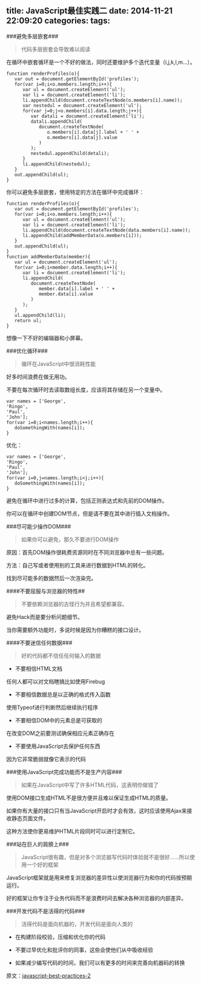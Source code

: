 title: JavaScript最佳实践二
date: 2014-11-21 22:09:20
categories:
tags:
---
###避免多层嵌套###

>代码多层嵌套会导致难以阅读

在循环中嵌套循环是一个不好的做法，同时还要维护多个迭代变量（i,j,k,l,m...）。

	function renderProfiles(o){
	   var out = document.getElementById('profiles');
	   for(var i=0;i<o.members.length;i++){
	      var ul = document.createElement('ul');
	      var li = document.createElement('li');
	      li.appendChild(document.createTextNode(o.members[i].name));
	      var nestedul = document.createElement('ul');
	      for(var j=0;j<o.members[i].data.length;j++){
	         var datali = document.createElement('li');
	         datali.appendChild(
	            document.createTextNode(
	               o.members[i].data[j].label + ' ' + 
	               o.members[i].data[j].value
	            )
	         );
	         nestedul.appendChild(detali);
	      }
	      li.appendChild(nestedul);
	   }
	   out.appendChild(ul);
	}

<!-- more -->

你可以避免多层嵌套，使用特定的方法在循环中完成循环：

	function renderProfiles(o){
	   var out = document.getElementById('profiles');
	   for(var i=0;i<o.members.length;i++){
	      var ul = document.createElement('ul');
	      var li = document.createElement('li');
	      li.appendChild(document.createTextNode(data.members[i].name));
	      li.appendChild(addMemberData(o.members[i]));
	   }
	   out.appendChild(ul);
	}
	function addMemberData(member){
	   var ul = document.createElement('ul');
	   for(var i=0;i<member.data.length;i++){
	      var li = document.createElement('li');
	      li.appendChild(
	         document.createTextNode(
	            member.data[i].label + ' ' +
	            member.data[i].value
	         )
	      );
	   }
	   ul.appendChild(li);
	   return ul;
	}

 想像一下不好的编辑器和小屏幕。

 ###优化循环###

 >循环在JavaScript中很消耗性能

好多时间浪费在做无用功。

不要在每次循环时去读取数组长度，应该将其存储在另一个变量中。

	var names = ['George', 
	'Ringo', 
	'Paul', 
	'John'];
	for(var i=0;i<names.length;i++){
	   doSomethingWith(names[i]);
	}

优化：

	var names = ['George', 
	'Ringo', 
	'Paul', 
	'John'];
	for(var i=0,j=names.length;i<j;i++){
	   doSomethingWith(names[i]);
	}

避免在循环中进行过多的计算，包括正则表达式和先前的DOM操作。

你可以在循环中创建DOM节点，但是请不要在其中进行插入文档操作。

###尽可能少操作DOM###

>如果你可以避免，那久不要进行DOM操作

原因：首先DOM操作很耗费资源同时在不同浏览器中总有一些问题。

方法：自己写或者使用别的工具来进行数据到HTML的转化。

找到尽可能多的数据然后一次渲染完。

####不要屈服与浏览器的特性##

>不要依赖浏览器的古怪行为并且希望都兼容。

避免Hack而是要分析问题细节。

当你需要额外功能时，多说时候是因为你糟糕的接口设计。

####不要迷信任何数据###

>好的代码都不信任任何输入的数据

* 不要相信HTML文档

任何人都可以对文档瞎搞比如使用Firebug

* 不要相信数据总是以正确的格式传入函数

使用Typeof进行判断然后继续执行程序

* 不要相信DOM中的元素总是可获取的

在改变DOM之前要测试确保相应元素正确存在

* 不要使用JavaScript去保护任何东西

因为它非常脆弱就像它表示的代码

###使用JavaScript完成功能而不是生产内容###

>如果在JavaScript中写了许多HTML代码，这表明你做错了

使用DOM接口生成HTML不是很方便并且难以保证生成HTML的质量。

如果你有大量的接口只有当JavaScript开启时才会有效，这时应该使用Ajax来接收静态页面文件。

这种方法使你更易维护HTML片段同时可以进行定制它。

###站在巨人的肩膀上###

>JavaScript很有趣，但是对多个浏览器写代码时体验就不是很好......所以使用一个好的框架

JavaScript框架就是用来修复浏览器的差异性以使浏览器行为和你的代码按预期运行。

好的框架让你专注于业务代码而不是浪费时间去解决各种浏览器的内部差异。

###开发代码不是活得的代码###

>活得代码是面向机器的，开发代码是面向人类的

* 在构建阶段校验，压缩和优化你的代码

* 不要过早优化和批评你的同事，这些会使他们从中吸收经验

* 如果减少编写代码的时间，我们可以有更多的时间来完善向机器码的转换

原文：[javascript-best-practices-2](http://www.thinkful.com/learn/javascript-best-practices-2/Avoid-Heavy-Nesting)